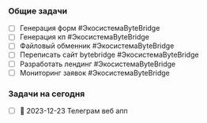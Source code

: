 ### Общие задачи
- [ ] Генерация форм #ЭкосистемаByteBridge
- [ ] Генерация кп #ЭкосистемаByteBridge
- [ ] Файловый обменник #ЭкосистемаByteBridge
- [ ] Переписать сайт bytebridge #ЭкосистемаByteBridge 
- [ ] Разработать лендинг #ЭкосистемаByteBridge
- [ ] Мониторинг заявок #ЭкосистемаByteBridge 

### Задачи на сегодня 
- [ ] 📅 2023-12-23 Телеграм веб апп 